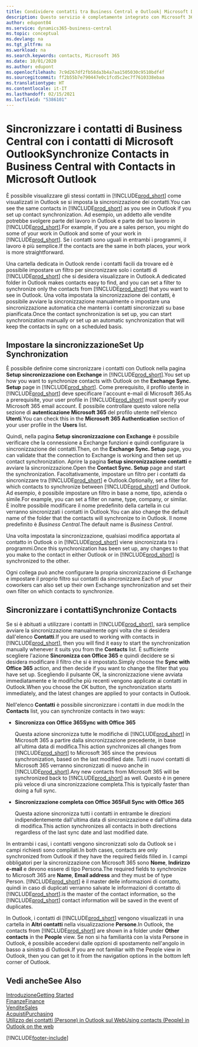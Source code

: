 ```yaml
---
title: Condividere contatti tra Business Central e Outlook| Microsoft Docs
description: Questo servizio è completamente integrato con Microsoft 365 pertanto è possibile condividere i contatti tra Outlook e Business Central.
author: edupont04
ms.service: dynamics365-business-central
ms.topic: conceptual
ms.devlang: na
ms.tgt_pltfrm: na
ms.workload: na
ms.search.keywords: contacts, Microsoft 365
ms.date: 10/01/2020
ms.author: edupont
ms.openlocfilehash: 7c9d267df2fb58da3b4a7aa1505030c9510bdf4f
ms.sourcegitcommit: ff2b55b7e790447e0c1fcd5c2ec7f7610338ebaa
ms.translationtype: HT
ms.contentlocale: it-IT
ms.lasthandoff: 02/15/2021
ms.locfileid: "5386101"
---
```

# <a name="synchronize-contacts-in-business-central-with-contacts-in-microsoft-outlook"></a><span data-ttu-id="be9c7-103">Sincronizzare i contatti di Business Central con i contatti di Microsoft Outlook</span><span class="sxs-lookup"><span data-stu-id="be9c7-103">Synchronize Contacts in Business Central with Contacts in Microsoft Outlook</span></span>
<span data-ttu-id="be9c7-104">È possibile visualizzare gli stessi contatti in [!INCLUDE[prod_short](includes/prod_short.md)] come visualizzati in Outlook se si imposta la sincronizzazione dei contatti.</span><span class="sxs-lookup"><span data-stu-id="be9c7-104">You can see the same contacts in [!INCLUDE[prod_short](includes/prod_short.md)] as you see in Outlook if you set up contact synchronization.</span></span> <span data-ttu-id="be9c7-105">Ad esempio, un addetto alle vendite potrebbe svolgere parte del lavoro in Outlook e parte del tuo lavoro in [!INCLUDE[prod_short](includes/prod_short.md)].</span><span class="sxs-lookup"><span data-stu-id="be9c7-105">For example, if you are a sales person, you might do some of your work in Outlook and some of your work in [!INCLUDE[prod_short](includes/prod_short.md)].</span></span> <span data-ttu-id="be9c7-106">Se i contatti sono uguali in entrambi i programmi, il lavoro è più semplice.</span><span class="sxs-lookup"><span data-stu-id="be9c7-106">If the contacts are the same in both places, your work is more straightforward.</span></span>  

<span data-ttu-id="be9c7-107">Una cartella dedicata in Outlook rende i contatti facili da trovare ed è possibile impostare un filtro per sincronizzare solo i contatti di [!INCLUDE[prod_short](includes/prod_short.md)] che si desidera visualizzare in Outlook.</span><span class="sxs-lookup"><span data-stu-id="be9c7-107">A dedicated folder in Outlook makes contacts easy to find, and you can set a filter to synchronize only the contacts from [!INCLUDE[prod_short](includes/prod_short.md)] that you want to see in Outlook.</span></span> <span data-ttu-id="be9c7-108">Una volta impostata la sincronizzazione dei contatti, è possibile avviare la sincronizzazione manualmente o impostare una sincronizzazione automatica che manterrà i contatti sincronizzati su base pianificata.</span><span class="sxs-lookup"><span data-stu-id="be9c7-108">Once the contact synchronization is set up, you can start synchronization manually or set up an automatic synchronization that will keep the contacts in sync on a scheduled basis.</span></span>  

## <a name="set-up-synchronization"></a><span data-ttu-id="be9c7-109">Impostare la sincronizzazione</span><span class="sxs-lookup"><span data-stu-id="be9c7-109">Set Up Synchronization</span></span>
<span data-ttu-id="be9c7-110">È possibile definire come sincronizzare i contatti con Outlook nella pagina **Setup sincronizzazione con Exchange** in [!INCLUDE[prod_short](includes/prod_short.md)].</span><span class="sxs-lookup"><span data-stu-id="be9c7-110">You set up how you want to synchronize contacts with Outlook on the **Exchange Sync. Setup** page in [!INCLUDE[prod_short](includes/prod_short.md)].</span></span> <span data-ttu-id="be9c7-111">Come prerequisito, il profilo utente in [!INCLUDE[prod_short](includes/prod_short.md)] deve specificare l'account e-mail di Microsoft 365.</span><span class="sxs-lookup"><span data-stu-id="be9c7-111">As a prerequisite, your user profile in [!INCLUDE[prod_short](includes/prod_short.md)] must specify your Microsoft 365 email account.</span></span> <span data-ttu-id="be9c7-112">È possibile controllare questo valore nella sezione di **autenticazione Microsoft 365** del profilo utente nell'elenco **Utenti**.</span><span class="sxs-lookup"><span data-stu-id="be9c7-112">You can check this in the **Microsoft 365 Authentication** section of your user profile in the **Users** list.</span></span>  

<span data-ttu-id="be9c7-113">Quindi, nella pagina **Setup sincronizzazione con Exchange** è possibile verificare che la connessione a Exchange funzioni e quindi configurare la sincronizzazione dei contatti.</span><span class="sxs-lookup"><span data-stu-id="be9c7-113">Then, on the **Exchange Sync. Setup** page, you can validate that the connection to Exchange is working and then set up contact synchronization.</span></span> <span data-ttu-id="be9c7-114">Aprire la pagina **Setup sincronizzazione contatti** e avviare la sincronizzazione.</span><span class="sxs-lookup"><span data-stu-id="be9c7-114">Open the **Contact Sync. Setup** page and start the synchronization.</span></span> <span data-ttu-id="be9c7-115">Facoltativamente, impostare un filtro per i contatti da sincronizzare tra [!INCLUDE[prod_short](includes/prod_short.md)] e Outlook.</span><span class="sxs-lookup"><span data-stu-id="be9c7-115">Optionally, set a filter for which contacts to synchronize between [!INCLUDE[prod_short](includes/prod_short.md)] and Outlook.</span></span> <span data-ttu-id="be9c7-116">Ad esempio, è possibile impostare un filtro in base a nome, tipo, azienda o simile.</span><span class="sxs-lookup"><span data-stu-id="be9c7-116">For example, you can set a filter on name, type, company, or similar.</span></span> <span data-ttu-id="be9c7-117">È inoltre possibile modificare il nome predefinito della cartella in cui verranno sincronizzati i contatti in Outlook.</span><span class="sxs-lookup"><span data-stu-id="be9c7-117">You can also change the default name of the folder that the contacts will synchronize to in Outlook.</span></span> <span data-ttu-id="be9c7-118">Il nome predefinito è *Business Central*.</span><span class="sxs-lookup"><span data-stu-id="be9c7-118">The default name is *Business Central*.</span></span>  

<span data-ttu-id="be9c7-119">Una volta impostata la sincronizzazione, qualsiasi modifica apportata al contatto in Outlook o in [!INCLUDE[prod_short](includes/prod_short.md)] viene sincronizzata tra i programmi.</span><span class="sxs-lookup"><span data-stu-id="be9c7-119">Once this synchronization has been set up, any changes to that you make to the contact in either Outlook or in [!INCLUDE[prod_short](includes/prod_short.md)] is synchronized to the other.</span></span>  

<span data-ttu-id="be9c7-120">Ogni collega può anche configurare la propria sincronizzazione di Exchange e impostare il proprio filtro sui contatti da sincronizzare.</span><span class="sxs-lookup"><span data-stu-id="be9c7-120">Each of your coworkers can also set up their own Exchange synchronization and set their own filter on which contacts to synchronize.</span></span>  

## <a name="synchronize-contacts"></a><span data-ttu-id="be9c7-121">Sincronizzare i contatti</span><span class="sxs-lookup"><span data-stu-id="be9c7-121">Synchronize Contacts</span></span>
<span data-ttu-id="be9c7-122">Se si è abituati a utilizzare i contatti in [!INCLUDE[prod_short](includes/prod_short.md)], sarà semplice avviare la sincronizzazione manualmente ogni volta che si desidera dall'elenco **Contatti**.</span><span class="sxs-lookup"><span data-stu-id="be9c7-122">If you are used to working with contacts in [!INCLUDE[prod_short](includes/prod_short.md)], then you will find it easy to start the synchronization manually whenever it suits you from the **Contacts** list.</span></span> <span data-ttu-id="be9c7-123">È sufficiente scegliere l'azione **Sincronizza con Office 365** e quindi decidere se si desidera modificare il filtro che si è impostato.</span><span class="sxs-lookup"><span data-stu-id="be9c7-123">Simply choose the **Sync with Office 365** action, and then decide if you want to change the filter that you have set up.</span></span> <span data-ttu-id="be9c7-124">Scegliendo il pulsante OK, la sincronizzazione viene avviata immediatamente e le modifiche più recenti vengono applicate ai contatti in Outlook.</span><span class="sxs-lookup"><span data-stu-id="be9c7-124">When you choose the OK button, the synchronization starts immediately, and the latest changes are applied to your contacts in Outlook.</span></span>  

<span data-ttu-id="be9c7-125">Nell'elenco **Contatti** è possibile sincronizzare i contatti in due modi:</span><span class="sxs-lookup"><span data-stu-id="be9c7-125">In the **Contacts** list, you can synchronize contacts in two ways:</span></span>

* <span data-ttu-id="be9c7-126">**Sincronizza con Office 365**</span><span class="sxs-lookup"><span data-stu-id="be9c7-126">**Sync with Office 365**</span></span>

  <span data-ttu-id="be9c7-127">Questa azione sincronizza tutte le modifiche di [!INCLUDE[prod_short](includes/prod_short.md)] in Microsoft 365 a partire dalla sincronizzazione precedente, in base all'ultima data di modifica.</span><span class="sxs-lookup"><span data-stu-id="be9c7-127">This action synchronizes all changes from [!INCLUDE[prod_short](includes/prod_short.md)] to Microsoft 365 since the previous synchronization, based on the last modified date.</span></span> <span data-ttu-id="be9c7-128">Tutti i nuovi contatti di Microsoft 365 verranno sincronizzati di nuovo anche in [!INCLUDE[prod_short](includes/prod_short.md)].</span><span class="sxs-lookup"><span data-stu-id="be9c7-128">Any new contacts from Microsoft 365 will be synchronized back to [!INCLUDE[prod_short](includes/prod_short.md)] as well.</span></span> <span data-ttu-id="be9c7-129">Questo è in genere più veloce di una sincronizzazione completa.</span><span class="sxs-lookup"><span data-stu-id="be9c7-129">This is typically faster than doing a full sync.</span></span>  

* <span data-ttu-id="be9c7-130">**Sincronizzazione completa con Office 365**</span><span class="sxs-lookup"><span data-stu-id="be9c7-130">**Full Sync with Office 365**</span></span>

  <span data-ttu-id="be9c7-131">Questa azione sincronizza tutti i contatti in entrambe le direzioni indipendentemente dall'ultima data di sincronizzazione e dall'ultima data di modifica.</span><span class="sxs-lookup"><span data-stu-id="be9c7-131">This action synchronizes all contacts in both directions regardless of the last sync date and last modified date.</span></span>  

<span data-ttu-id="be9c7-132">In entrambi i casi, i contatti vengono sincronizzati solo da Outlook se i campi richiesti sono compilati.</span><span class="sxs-lookup"><span data-stu-id="be9c7-132">In both cases, contacts are only synchronized from Outlook if they have the required fields filled in.</span></span> <span data-ttu-id="be9c7-133">I campi obbligatori per la sincronizzazione con Microsoft 365 sono **Nome**, **Indirizzo e-mail** e devono essere di tipo Persona.</span><span class="sxs-lookup"><span data-stu-id="be9c7-133">The required fields to synchronize to Microsoft 365 are **Name**, **Email address** and they must be of type Person.</span></span> [!INCLUDE[prod_short](includes/prod_short.md)] <span data-ttu-id="be9c7-134">è il master delle informazioni di contatto, quindi in caso di duplicati verranno salvate le informazioni di contatto di [!INCLUDE[prod_short](includes/prod_short.md)].</span><span class="sxs-lookup"><span data-stu-id="be9c7-134">is the master of the contact information, so the [!INCLUDE[prod_short](includes/prod_short.md)] contact information will be saved in the event of duplicates.</span></span>  

<span data-ttu-id="be9c7-135">In Outlook, i contatti di [!INCLUDE[prod_short](includes/prod_short.md)] vengono visualizzati in una cartella in **Altri contatti** nella visualizzazione **Persone**.</span><span class="sxs-lookup"><span data-stu-id="be9c7-135">In Outlook, the contacts from [!INCLUDE[prod_short](includes/prod_short.md)] are shown in a folder under **Other contacts** in the **People**  view.</span></span> <span data-ttu-id="be9c7-136">Se non si ha familiarità con la vista Persone in Outlook, è possibile accedervi dalle opzioni di spostamento nell'angolo in basso a sinistra di Outlook.</span><span class="sxs-lookup"><span data-stu-id="be9c7-136">If you are not familiar with the People view in Outlook, then you can get to it from the navigation options in the bottom left corner of Outlook.</span></span>  

## <a name="see-also"></a><span data-ttu-id="be9c7-137">Vedi anche</span><span class="sxs-lookup"><span data-stu-id="be9c7-137">See Also</span></span>
[<span data-ttu-id="be9c7-138">Introduzione</span><span class="sxs-lookup"><span data-stu-id="be9c7-138">Getting Started</span></span>](product-get-started.md)  
[<span data-ttu-id="be9c7-139">Finanze</span><span class="sxs-lookup"><span data-stu-id="be9c7-139">Finance</span></span>](finance.md)  
[<span data-ttu-id="be9c7-140">Vendite</span><span class="sxs-lookup"><span data-stu-id="be9c7-140">Sales</span></span>](sales-manage-sales.md)  
[<span data-ttu-id="be9c7-141">Acquisti</span><span class="sxs-lookup"><span data-stu-id="be9c7-141">Purchasing</span></span>](purchasing-manage-purchasing.md)  
[<span data-ttu-id="be9c7-142">Utilizzo dei contatti (Persone) in Outlook sul Web</span><span class="sxs-lookup"><span data-stu-id="be9c7-142">Using contacts (People) in Outlook on the web</span></span>](https://support.office.com/article/Using-contacts-People-in-Outlook-on-the-web-1e3438c7-26b2-420c-87de-3cea9d31b5cb?appver=OWB150)  


[!INCLUDE[footer-include](includes/footer-banner.md)]